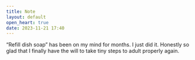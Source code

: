 ```yaml
---
title: Note
layout: default
open_heart: true
date: 2023-11-21 17:40
---
```


“Refill dish soap” has been on my mind for months. I just did it. Honestly so glad that I finally have the will to take tiny steps to adult properly again.
